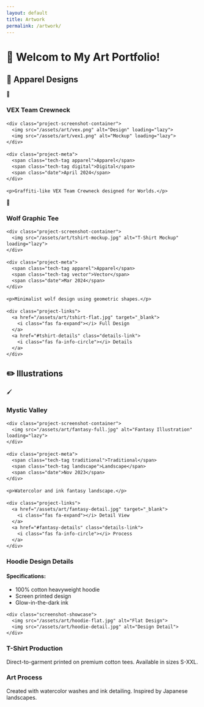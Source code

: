```yaml
---
layout: default
title: Artwork
permalink: /artwork/
---
```


# 🎨 Welcom to My Art Portfolio!

## 👕 Apparel Designs

<div class="projects-grid">
  <!-- Hoodie Design -->
  <div class="project-card" id="cyber-hoodie">
    <div class="project-header">
      <span class="emoji-icon">🧥</span>
      <h3>VEX Team Crewneck</h3>
    </div>
    
    <div class="project-screenshot-container">
      <img src="/assets/art/vex.png" alt="Design" loading="lazy">
      <img src="/assets/art/vex1.png" alt="Mockup" loading="lazy">
    </div>
    
    <div class="project-meta">
      <span class="tech-tag apparel">Apparel</span>
      <span class="tech-tag digital">Digital</span>
      <span class="date">April 2024</span>
    </div>
    
    <p>Graffiti-like VEX Team Crewneck designed for Worlds.</p>
    
    
  </div>



  <!-- T-Shirt Design -->
  <div class="project-card" id="wolf-tee">
    <div class="project-header">
      <span class="emoji-icon">👕</span>
      <h3>Wolf Graphic Tee</h3>
    </div>
    
    <div class="project-screenshot-container">
      <img src="/assets/art/tshirt-mockup.jpg" alt="T-Shirt Mockup" loading="lazy">
    </div>
    
    <div class="project-meta">
      <span class="tech-tag apparel">Apparel</span>
      <span class="tech-tag vector">Vector</span>
      <span class="date">Mar 2024</span>
    </div>
    
    <p>Minimalist wolf design using geometric shapes.</p>
    
    <div class="project-links">
      <a href="/assets/art/tshirt-flat.jpg" target="_blank">
        <i class="fas fa-expand"></i> Full Design
      </a>
      <a href="#tshirt-details" class="details-link">
        <i class="fas fa-info-circle"></i> Details
      </a>
    </div>
  </div>
</div>

## ✏️ Illustrations

<div class="projects-grid">
  <!-- Digital Art -->
  <div class="project-card" id="fantasy-art">
    <div class="project-header">
      <span class="emoji-icon">🖌️</span>
      <h3>Mystic Valley</h3>
    </div>
    
    <div class="project-screenshot-container">
      <img src="/assets/art/fantasy-full.jpg" alt="Fantasy Illustration" loading="lazy">
    </div>
    
    <div class="project-meta">
      <span class="tech-tag traditional">Traditional</span>
      <span class="tech-tag landscape">Landscape</span>
      <span class="date">Nov 2023</span>
    </div>
    
    <p>Watercolor and ink fantasy landscape.</p>
    
    <div class="project-links">
      <a href="/assets/art/fantasy-detail.jpg" target="_blank">
        <i class="fas fa-expand"></i> Detail View
      </a>
      <a href="#fantasy-details" class="details-link">
        <i class="fas fa-info-circle"></i> Process
      </a>
    </div>
  </div>
</div>

<!-- Details Sections -->
<div id="hoodie-details" class="project-details">
  <h3>Hoodie Design Details</h3>
  <div class="details-content">
    <h4>Specifications:</h4>
    <ul>
      <li>100% cotton heavyweight hoodie</li>
      <li>Screen printed design</li>
      <li>Glow-in-the-dark ink</li>
    </ul>
    
    <div class="screenshot-showcase">
      <img src="/assets/art/hoodie-flat.jpg" alt="Flat Design">
      <img src="/assets/art/hoodie-detail.jpg" alt="Design Detail">
    </div>
  </div>
</div>

<div id="tshirt-details" class="project-details">
  <h3>T-Shirt Production</h3>
  <p>Direct-to-garment printed on premium cotton tees. Available in sizes S-XXL.</p>
</div>

<div id="fantasy-details" class="project-details">
  <h3>Art Process</h3>
  <p>Created with watercolor washes and ink detailing. Inspired by Japanese landscapes.</p>
</div>
